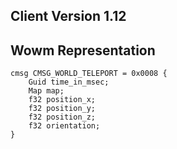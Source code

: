 ## Client Version 1.12

## Wowm Representation
```rust,ignore
cmsg CMSG_WORLD_TELEPORT = 0x0008 {
    Guid time_in_msec;    
    Map map;    
    f32 position_x;    
    f32 position_y;    
    f32 position_z;    
    f32 orientation;    
}

```
